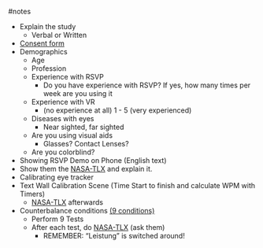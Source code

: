 #notes

- Explain the study
	- Verbal or Written
- [Consent form]([www.thomaskosch.com/icg]())
- Demographics
	- Age
	- Profession
	- Experience with RSVP
		- Do you have experience with RSVP? If yes, how many times per week are you using it
	- Experience with VR
		- (no experience at all) 1 - 5 (very experienced)
	- Diseases with eyes
		- Near sighted, far sighted
	- Are you using visual aids
		- Glasses? Contact Lenses?
	- Are you colorblind?
- Showing RSVP Demo on Phone (English text)
- Show them the [NASA-TLX]([http://interaction-design-group.de/toolbox/wp-content/uploads/2016/05/NASA-TLX.pdf](http://interaction-design-group.de/toolbox/wp-content/uploads/2016/05/NASA-TLX.pdf)) and explain it.
- Calibrating eye tracker
- Text Wall Calibration Scene (Time Start to finish and calculate WPM with Timers)
	- [NASA-TLX]([http://interaction-design-group.de/toolbox/wp-content/uploads/2016/05/NASA-TLX.pdf](http://interaction-design-group.de/toolbox/wp-content/uploads/2016/05/NASA-TLX.pdf)) afterwards
- Counterbalance conditions [(9 conditions)]([https://cs.uwaterloo.ca/~dmasson/tools/latin_square/](https://cs.uwaterloo.ca/~dmasson/tools/latin_square/))
	- Perform 9 Tests
	- After each test, do  [NASA-TLX]([http://interaction-design-group.de/toolbox/wp-content/uploads/2016/05/NASA-TLX.pdf](http://interaction-design-group.de/toolbox/wp-content/uploads/2016/05/NASA-TLX.pdf)) (ask them)
		- REMEMBER: “Leistung” is switched around!